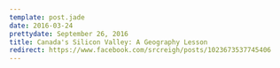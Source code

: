 ```yaml
---
template: post.jade
date: 2016-03-24
prettydate: September 26, 2016
title: Canada's Silicon Valley: A Geography Lesson
redirect: https://www.facebook.com/srcreigh/posts/1023673537745406
---
```


